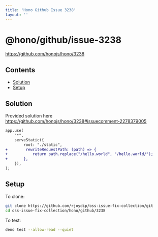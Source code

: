 ```yaml
---
title: 'Hono Github Issue 3238'
layout: ''
---
```


# @hono/github/issue-3238

<https://github.com/honojs/hono/3238>

## Contents

* [Solution](#solution)
* [Setup](#setup)

## Solution

Provided solution here
<https://github.com/honojs/hono/3238#issuecomment-2278379005>

```diff
app.use(
    "*",
    serveStatic({
        root: "./static",
+        rewriteRequestPath: (path) => {
+           return path.replace("/hello.world", "/hello.world/");
+       },
    }),
);
```

## Setup

To clone:

```sh
git clone https://github.com/rjoydip/oss-issue-fix-collection/git
cd oss-issue-fix-collection/hono/github/3238
```

To test:

```sh
deno test --allow-read --quiet
```
